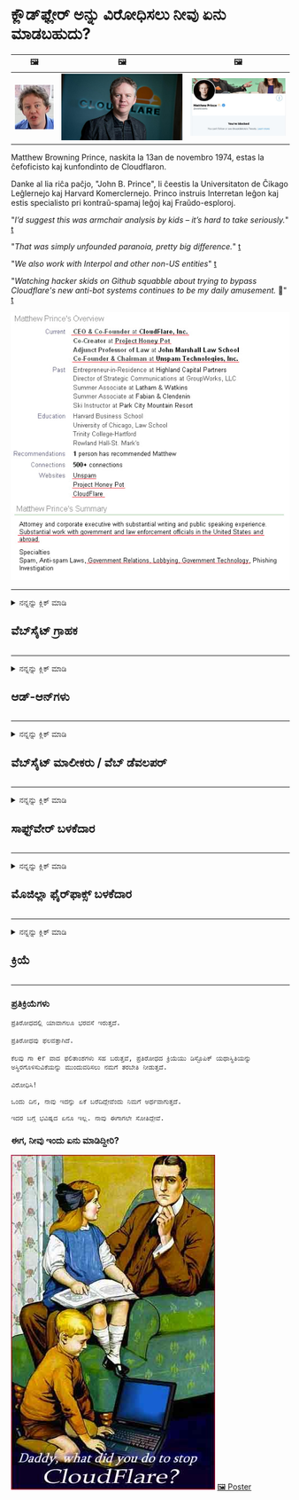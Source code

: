# ಕ್ಲೌಡ್‌ಫ್ಲೇರ್ ಅನ್ನು ವಿರೋಧಿಸಲು ನೀವು ಏನು ಮಾಡಬಹುದು?

| 🖼 | 🖼 | 🖼 |
| --- | --- | --- |
| ![](../image/matthew_prince_teen.jpg) | ![](../image/matthew_prince.jpg) | ![](../image/blockedbymatthewprince.jpg) |


Matthew Browning Prince, naskita la 13an de novembro 1974, estas la ĉefoficisto kaj kunfondinto de Cloudflaron.

Danke al lia riĉa paĉjo, "John B. Prince", li ĉeestis la Universitaton de Ĉikago Leĝlernejo kaj Harvard Komerclernejo.
Princo instruis Interretan leĝon kaj estis specialisto pri kontraŭ-spamaj leĝoj kaj Fraŭdo-esploroj.


"*I’d suggest this was armchair analysis by kids – it’s hard to take seriously.*" [t](https://www.theguardian.com/technology/2015/nov/19/cloudflare-accused-by-anonymous-helping-isis)

"*That was simply unfounded paranoia, pretty big difference.*"  [t](https://twitter.com/xxdesmus/status/992757936123359233)

"*We also work with Interpol and other non-US entities*" [t](https://twitter.com/eastdakota/status/1203028504184360960)

"*Watching hacker skids on Github squabble about trying to bypass Cloudflare's new anti-bot systems continues to be my daily amusement.* 🍿" [t](https://twitter.com/eastdakota/status/1273277839102656515)


![](../image/whoismp.jpg)

---


<details>
<summary>ನನ್ನನ್ನು ಕ್ಲಿಕ್ ಮಾಡಿ

## ವೆಬ್‌ಸೈಟ್ ಗ್ರಾಹಕ
</summary>


- ನೀವು ಇಷ್ಟಪಡುವ ವೆಬ್‌ಸೈಟ್ ಕ್ಲೌಡ್‌ಫ್ಲೇರ್ ಬಳಸುತ್ತಿದ್ದರೆ, ಕ್ಲೌಡ್‌ಫ್ಲೇರ್ ಬಳಸದಂತೆ ಅವರಿಗೆ ತಿಳಿಸಿ.
  - ಸಾಮಾಜಿಕ ಮಾಧ್ಯಮಗಳಾದ ಫೇಸ್‌ಬುಕ್, ರೆಡ್ಡಿಟ್, ಟ್ವಿಟರ್ ಅಥವಾ ಮಾಸ್ಟೋಡಾನ್‌ನಲ್ಲಿ ಗಲಾಟೆ ಮಾಡುವುದರಿಂದ ಯಾವುದೇ ವ್ಯತ್ಯಾಸವಿಲ್ಲ. [ಹ್ಯಾಶ್‌ಟ್ಯಾಗ್‌ಗಳಿಗಿಂತ ಕ್ರಿಯೆಗಳು ಜೋರಾಗಿರುತ್ತವೆ.](https://twitter.com/phyzonloop/status/1274132092490862594)
  - ನೀವೇ ಉಪಯುಕ್ತವಾಗಲು ಬಯಸಿದರೆ ವೆಬ್‌ಸೈಟ್ ಮಾಲೀಕರನ್ನು ಸಂಪರ್ಕಿಸಲು ಪ್ರಯತ್ನಿಸಿ.

[ಕ್ಲೌಡ್‌ಫ್ಲೇರ್ ಹೇಳಿದರು](https://github.com/Eloston/ungoogled-chromium/issues/783):
```
ನೀವು ಸಮಸ್ಯೆಯನ್ನು ಎದುರಿಸುತ್ತಿರುವ ನಿರ್ದಿಷ್ಟ ಸೇವೆಗಳು ಅಥವಾ ಸೈಟ್‌ಗಳಿಗಾಗಿ ನಿರ್ವಾಹಕರನ್ನು ಸಂಪರ್ಕಿಸಲು ಮತ್ತು ನಿಮ್ಮ ಅನುಭವವನ್ನು ಹಂಚಿಕೊಳ್ಳಲು ನಾವು ಶಿಫಾರಸು ಮಾಡುತ್ತೇವೆ.
```

[ನೀವು ಅದನ್ನು ಕೇಳದಿದ್ದರೆ, ವೆಬ್‌ಸೈಟ್ ಮಾಲೀಕರು ಈ ಸಮಸ್ಯೆಯನ್ನು ಎಂದಿಗೂ ತಿಳಿದಿರುವುದಿಲ್ಲ.](../PEOPLE.md)

![](../image/liberapay.jpg)

[ಯಶಸ್ವಿ ಉದಾಹರಣೆ](https://counterpartytalk.org/t/turn-off-cloudflare-on-counterparty-co-plz/164/5).<br>
ನಿನಗೆ ಸಮಸ್ಯೆಯಿದೆ? [ಈಗ ನಿಮ್ಮ ಧ್ವನಿಯನ್ನು ಹೆಚ್ಚಿಸಿ.](https://github.com/maraoz/maraoz.github.io/issues/1) ಕೆಳಗಿನ ಉದಾಹರಣೆ.

```
ನೀವು ಕೇವಲ ಕಾರ್ಪೊರೇಟ್ ಸೆನ್ಸಾರ್ಶಿಪ್ ಮತ್ತು ಸಾಮೂಹಿಕ ಕಣ್ಗಾವಲುಗೆ ಸಹಾಯ ಮಾಡುತ್ತಿದ್ದೀರಿ.
http://crimeflare.eu.org
```

```
ನಿಮ್ಮ ವೆಬ್ ಪುಟವು ಕ್ಲೌಡ್‌ಫ್ಲೇರ್‌ನ ಗೌಪ್ಯತೆ-ನಿಂದನೆ ಖಾಸಗಿ ಗೋಡೆಯ ಉದ್ಯಾನದಲ್ಲಿದೆ.
http://crimeflare.eu.org
```

- ವೆಬ್‌ಸೈಟ್‌ನ ಗೌಪ್ಯತೆ ನೀತಿಯನ್ನು ಓದಲು ಸ್ವಲ್ಪ ಸಮಯ ತೆಗೆದುಕೊಳ್ಳಿ.
  - ವೆಬ್‌ಸೈಟ್ ಕ್ಲೌಡ್‌ಫ್ಲೇರ್‌ನ ಹಿಂದೆ ಇದ್ದರೆ ಅಥವಾ ವೆಬ್‌ಸೈಟ್ ಕ್ಲೌಡ್‌ಫ್ಲೇರ್‌ಗೆ ಸಂಪರ್ಕಗೊಂಡಿರುವ ಸೇವೆಗಳನ್ನು ಬಳಸುತ್ತಿದ್ದರೆ.

ಇದು "ಕ್ಲೌಡ್‌ಫ್ಲೇರ್" ಎಂದರೇನು ಎಂಬುದನ್ನು ವಿವರಿಸಬೇಕು ಮತ್ತು ನಿಮ್ಮ ಡೇಟಾವನ್ನು ಕ್ಲೌಡ್‌ಫ್ಲೇರ್‌ನೊಂದಿಗೆ ಹಂಚಿಕೊಳ್ಳಲು ಅನುಮತಿ ಕೇಳಬೇಕು. ಹಾಗೆ ಮಾಡಲು ವಿಫಲವಾದರೆ ವಿಶ್ವಾಸದ ಉಲ್ಲಂಘನೆಗೆ ಕಾರಣವಾಗುತ್ತದೆ ಮತ್ತು ಪ್ರಶ್ನಾರ್ಹ ವೆಬ್‌ಸೈಟ್ ಅನ್ನು ತಪ್ಪಿಸಬೇಕು.

[ಸ್ವೀಕಾರಾರ್ಹ ಗೌಪ್ಯತೆ ನೀತಿ ಉದಾಹರಣೆ ಇಲ್ಲಿದೆ](https://archive.is/bDlTz) ("Subprocessors" > "Entity Name")

```
ನಾನು ನಿಮ್ಮ ಗೌಪ್ಯತೆ ನೀತಿಯನ್ನು ಓದಿದ್ದೇನೆ ಮತ್ತು ಕ್ಲೌಡ್‌ಫ್ಲೇರ್ ಪದವನ್ನು ನಾನು ಕಂಡುಹಿಡಿಯಲು ಸಾಧ್ಯವಿಲ್ಲ.
ನೀವು ನನ್ನ ಡೇಟಾವನ್ನು ಕ್ಲೌಡ್‌ಫ್ಲೇರ್‌ಗೆ ನೀಡುವುದನ್ನು ಮುಂದುವರಿಸಿದರೆ ನಿಮ್ಮೊಂದಿಗೆ ಡೇಟಾವನ್ನು ಹಂಚಿಕೊಳ್ಳಲು ನಾನು ನಿರಾಕರಿಸುತ್ತೇನೆ.
http://crimeflare.eu.org
```

ಇದು ಕ್ಲೌಡ್‌ಫ್ಲೇರ್ ಪದವನ್ನು ಹೊಂದಿರದ ಗೌಪ್ಯತೆ ನೀತಿಯ ಉದಾಹರಣೆಯಾಗಿದೆ.
[Liberland Jobs](https://archive.is/daKIr) [privacy policy](https://docsend.com/view/feiwyte):

![](../image/cfwontobey.jpg)

ಕ್ಲೌಡ್‌ಫ್ಲೇರ್ ತಮ್ಮದೇ ಆದ ಗೌಪ್ಯತೆ ನೀತಿಯನ್ನು ಹೊಂದಿದೆ.
[ಕ್ಲೌಡ್‌ಫ್ಲೇರ್ ಜನರನ್ನು ಡಾಕ್ಸಿಂಗ್ ಇಷ್ಟಪಡುತ್ತದೆ.](https://www.reddit.com/r/GamerGhazi/comments/2s64fe/be_wary_reporting_to_cloudflare/)

ವೆಬ್‌ಸೈಟ್‌ನ ಸೈನ್ ಅಪ್ ಫಾರ್ಮ್‌ಗೆ ಉತ್ತಮ ಉದಾಹರಣೆ ಇಲ್ಲಿದೆ.
AFAIK, ಶೂನ್ಯ ವೆಬ್‌ಸೈಟ್ ಇದನ್ನು ಮಾಡಿ. ನೀವು ಅವರನ್ನು ನಂಬುತ್ತೀರಾ?

```
“XYZ ಗಾಗಿ ಸೈನ್ ಅಪ್ ಮಾಡಿ” ಕ್ಲಿಕ್ ಮಾಡುವ ಮೂಲಕ, ನಮ್ಮ ಸೇವಾ ನಿಯಮಗಳು ಮತ್ತು ಗೌಪ್ಯತೆ ಹೇಳಿಕೆಯನ್ನು ನೀವು ಒಪ್ಪುತ್ತೀರಿ.
ನಿಮ್ಮ ಡೇಟಾವನ್ನು ಕ್ಲೌಡ್‌ಫ್ಲೇರ್‌ನೊಂದಿಗೆ ಹಂಚಿಕೊಳ್ಳಲು ಸಹ ನೀವು ಒಪ್ಪುತ್ತೀರಿ ಮತ್ತು ಕ್ಲೌಡ್‌ಫ್ಲೇರ್‌ನ ಗೌಪ್ಯತೆ ಹೇಳಿಕೆಯನ್ನು ಸಹ ಒಪ್ಪುತ್ತೀರಿ.
ಕ್ಲೌಡ್‌ಫ್ಲೇರ್ ನಿಮ್ಮ ಮಾಹಿತಿಯನ್ನು ಸೋರಿಕೆ ಮಾಡಿದರೆ ಅಥವಾ ನಮ್ಮ ಸರ್ವರ್‌ಗಳಿಗೆ ಸಂಪರ್ಕ ಸಾಧಿಸಲು ನಿಮಗೆ ಅವಕಾಶ ನೀಡದಿದ್ದರೆ, ಅದು ನಮ್ಮ ತಪ್ಪು ಅಲ್ಲ. [*]

[ ಸೈನ್ ಅಪ್ ಮಾಡಿ ] [ ನಾನು ಒಪ್ಪುವುದಿಲ್ಲ ]
```
[*] [PEOPLE.md](../PEOPLE.md)


- ಅವರ ಸೇವೆಯನ್ನು ಬಳಸದಿರಲು ಪ್ರಯತ್ನಿಸಿ. ನಿಮ್ಮನ್ನು ಕ್ಲೌಡ್‌ಫ್ಲೇರ್ ವೀಕ್ಷಿಸುತ್ತಿರುವುದನ್ನು ನೆನಪಿಡಿ.
  - ["I'm in your TLS, sniffin' your passworz"](../image/iminurtls.jpg)

- ಇತರ ವೆಬ್‌ಸೈಟ್‌ಗಾಗಿ ಹುಡುಕಿ. ಅಂತರ್ಜಾಲದಲ್ಲಿ ಪರ್ಯಾಯಗಳು ಮತ್ತು ಅವಕಾಶಗಳಿವೆ!

- ಪ್ರತಿದಿನ ಟಾರ್ ಅನ್ನು ಬಳಸಲು ನಿಮ್ಮ ಸ್ನೇಹಿತರಿಗೆ ಮನವರಿಕೆ ಮಾಡಿ.
  - ಅನಾಮಧೇಯತೆಯು ಮುಕ್ತ ಅಂತರ್ಜಾಲದ ಮಾನದಂಡವಾಗಿರಬೇಕು!
  - [ಟಾರ್ ಯೋಜನೆಯು ಈ ಯೋಜನೆಯನ್ನು ಇಷ್ಟಪಡುವುದಿಲ್ಲ ಎಂಬುದನ್ನು ಗಮನಿಸಿ.](../HISTORY.md)

</details>

------

<details>
<summary>ನನ್ನನ್ನು ಕ್ಲಿಕ್ ಮಾಡಿ

## ಆಡ್-ಆನ್‌ಗಳು
</summary>

- ನಿಮ್ಮ ಬ್ರೌಸರ್ ಫೈರ್‌ಫಾಕ್ಸ್, ಟಾರ್ ಬ್ರೌಸರ್ ಅಥವಾ ಅನ್‌ಗೋಗಲ್ಡ್ ಕ್ರೋಮಿಯಂ ಆಗಿದ್ದರೆ ಈ ಆಡ್-ಆನ್‌ಗಳಲ್ಲಿ ಒಂದನ್ನು ಕೆಳಗೆ ಬಳಸಿ.
  - ನೀವು ಇತರ ಹೊಸ ಆಡ್-ಆನ್ ಅನ್ನು ಸೇರಿಸಲು ಬಯಸಿದರೆ ಅದರ ಬಗ್ಗೆ ಮೊದಲು ಕೇಳಿ.


| ಹೆಸರು | ಡೆವಲಪರ್ | ಬೆಂಬಲ | ನಿರ್ಬಂಧಿಸಬಹುದು | ಸೂಚಿಸಬಹುದು | Chrome |
| -------- | -------- | -------- | -------- | -------- | -------- |
| [Bloku Cloudflaron MITM-Atakon](../subfiles/addon/bcma.md) | #Addon | [ ? ](http://crimeflare.eu.org/) | **ಹೌದು**     | **ಹೌದು**     |  **ಹೌದು** |
| [Ĉu ligoj estas vundeblaj al MITM-atako?](../subfiles/addon/ismm.md) | #Addon | [ ? ](http://crimeflare.eu.org/) | ಇಲ್ಲ     | **ಹೌದು**     |  **ಹೌದು** |
| [Ĉu ĉi tiuj ligoj blokos Tor-uzanton?](../subfiles/addon/isat.md) | #Addon | [ ? ](http://crimeflare.eu.org/) | ಇಲ್ಲ     | **ಹೌದು**     |  **ಹೌದು** |
| [Block Cloudflare MITM Attack](https://trac.torproject.org/projects/tor/attachment/ticket/24351/block_cloudflare_mitm_attack-1.0.14.1-an%2Bfx.xpi)<br>[**DELETED BY TOR PROJECT**](../HISTORY.md) | nullius | [ ? ](../tool/block_cloudflare_mitm_fx), [Link](http://crimeflare.eu.org/) | **ಹೌದು**     | **ಹೌದು**     |  ಇಲ್ಲ |
| [TPRB](http://sw.nnpaefp7pkadbxxkhz2agtbv2a4g5sgo2fbmv3i7czaua354334uqqad.onion/) | Sw | [ ? ](http://sw.nnpaefp7pkadbxxkhz2agtbv2a4g5sgo2fbmv3i7czaua354334uqqad.onion/) | **ಹೌದು**     | **ಹೌದು**     |  ಇಲ್ಲ |
| [Detect Cloudflare](https://addons.mozilla.org/en-US/firefox/addon/detect-cloudflare/) | Frank Otto | [ ? ](https://github.com/traktofon/cf-detect) | ಇಲ್ಲ     | **ಹೌದು**     |  ಇಲ್ಲ |
| [True Sight](https://addons.mozilla.org/en-US/firefox/addon/detect-cloudflare-plus/) | claustromaniac | [ ? ](https://github.com/claustromaniac/detect-cloudflare-plus) | ಇಲ್ಲ     | **ಹೌದು**     |  ಇಲ್ಲ |
| [Which Cloudflare datacenter am I visiting?](https://addons.mozilla.org/en-US/firefox/addon/cf-pop/) | 依云 | [ ? ](https://github.com/lilydjwg/cf-pop) | ಇಲ್ಲ     | **ಹೌದು**     |  ಇಲ್ಲ |


- "ಡಿಸೆಂಟ್ರಾಲೀಸ್" "ಸಿಡಿಎನ್ಜೆಎಸ್ (ಕ್ಲೌಡ್‌ಫ್ಲೇರ್)" ಗೆ ಸಂಪರ್ಕವನ್ನು ನಿಲ್ಲಿಸಬಹುದು.
  - ಇದು ನೆಟ್‌ವರ್ಕ್‌ಗಳನ್ನು ತಲುಪದಂತೆ ಬಹಳಷ್ಟು ವಿನಂತಿಗಳನ್ನು ತಡೆಯುತ್ತದೆ ಮತ್ತು ಸೈಟ್‌ಗಳನ್ನು ಮುರಿಯದಂತೆ ಸ್ಥಳೀಯ ಫೈಲ್‌ಗಳನ್ನು ಒದಗಿಸುತ್ತದೆ.
  - ಡೆವಲಪರ್ ಉತ್ತರಿಸಿದ್ದಾರೆ: "[very concerning indeed](https://github.com/Synzvato/decentraleyes/issues/236#issuecomment-352049501)", "[widespread usage severely centralizes the web](https://github.com/Synzvato/decentraleyes/issues/251#issuecomment-366752049)"

- [ನಿಮ್ಮ ಪ್ರಮಾಣಪತ್ರ ಪ್ರಾಧಿಕಾರದಿಂದ (ಸಿಎ) ನೀವು ಕ್ಲೌಡ್‌ಫ್ಲೇರ್ ಪ್ರಮಾಣಪತ್ರವನ್ನು ತೆಗೆದುಹಾಕಬಹುದು ಅಥವಾ ಅಪನಂಬಿಕೆ ಮಾಡಬಹುದು.](https://www.ssl.com/how-to/remove-root-certificate-firefox/)

</details>

------

<details>
<summary>ನನ್ನನ್ನು ಕ್ಲಿಕ್ ಮಾಡಿ

## ವೆಬ್‌ಸೈಟ್ ಮಾಲೀಕರು / ವೆಬ್ ಡೆವಲಪರ್
</summary>


![](../image/word_cloudflarefree.jpg)

- ಅವಧಿ, ಕ್ಲೌಡ್‌ಫ್ಲೇರ್ ದ್ರಾವಣವನ್ನು ಬಳಸಬೇಡಿ.
  - ಅದಕ್ಕಿಂತ ಉತ್ತಮವಾಗಿ ನೀವು ಮಾಡಬಹುದು, ಸರಿ? [ಕ್ಲೌಡ್‌ಫ್ಲೇರ್ ಚಂದಾದಾರಿಕೆಗಳು, ಯೋಜನೆಗಳು, ಡೊಮೇನ್‌ಗಳು ಅಥವಾ ಖಾತೆಗಳನ್ನು ಹೇಗೆ ತೆಗೆದುಹಾಕುವುದು ಎಂಬುದು ಇಲ್ಲಿದೆ.](https://support.cloudflare.com/hc/en-us/articles/200167776-Removing-subscriptions-plans-domains-or-accounts)

| 🖼 | 🖼 |
| --- | --- |
| ![](../image/htmlalertcloudflare.jpg) | ![](../image/htmlalertcloudflare2.jpg) |

- ಹೆಚ್ಚಿನ ಗ್ರಾಹಕರನ್ನು ಬಯಸುವಿರಾ? ಏನು ಮಾಡಬೇಕೆಂದು ನಿನಗೆ ಗೊತ್ತು. ಸುಳಿವು "ಸಾಲಿನ ಮೇಲೆ" ಆಗಿದೆ.
  - [ಹಲೋ, ನೀವು "ನಿಮ್ಮ ಗೌಪ್ಯತೆಯನ್ನು ನಾವು ಗಂಭೀರವಾಗಿ ಪರಿಗಣಿಸುತ್ತೇವೆ" ಎಂದು ಬರೆದಿದ್ದೀರಿ ಆದರೆ ನನಗೆ "ದೋಷ 403 ನಿಷೇಧಿತ ಅನಾಮಧೇಯ ಪ್ರಾಕ್ಸಿ ಅನುಮತಿಸಲಾಗಿಲ್ಲ".](https://it.slashdot.org/story/19/02/19/0033255/stop-saying-we-take-your-privacy-and-security-seriously) ನೀವು ಟಾರ್ ಅಥವಾ ವಿಪಿಎನ್ ಅನ್ನು ಏಕೆ ನಿರ್ಬಂಧಿಸುತ್ತಿದ್ದೀರಿ? ಮತ್ತು ನೀವು ತಾತ್ಕಾಲಿಕ ಇಮೇಲ್‌ಗಳನ್ನು ಏಕೆ ನಿರ್ಬಂಧಿಸುತ್ತಿದ್ದೀರಿ?

![](../image/anonexist.jpg)

- ಕ್ಲೌಡ್‌ಫ್ಲೇರ್ ಬಳಸುವುದರಿಂದ ನಿಲುಗಡೆಯಾಗುವ ಸಾಧ್ಯತೆಗಳು ಹೆಚ್ಚಾಗುತ್ತವೆ. ನಿಮ್ಮ ಸರ್ವರ್ ಡೌನ್ ಆಗಿದ್ದರೆ ಅಥವಾ ಕ್ಲೌಡ್‌ಫ್ಲೇರ್ ಡೌನ್ ಆಗಿದ್ದರೆ ಸಂದರ್ಶಕರು ನಿಮ್ಮ ವೆಬ್‌ಸೈಟ್‌ಗೆ ಪ್ರವೇಶಿಸಲು ಸಾಧ್ಯವಿಲ್ಲ.
  - [ಕ್ಲೌಡ್‌ಫ್ಲೇರ್ ಎಂದಿಗೂ ಇಳಿಯುವುದಿಲ್ಲ ಎಂದು ನೀವು ನಿಜವಾಗಿಯೂ ಭಾವಿಸಿದ್ದೀರಾ?](https://www.ibtimes.com/cloudflare-down-not-working-sites-producing-504-gateway-timeout-errors-2618008) [Another](https://twitter.com/Jedduff/status/1097875615997399040) [sample](https://twitter.com/search?f=tweets&vertical=default&q=Cloudflare%20is%20having%20problems). [Need more](../PEOPLE.md)?

![](../image/cloudflareinternalerror.jpg)

- ನಿಮ್ಮ "API ಸೇವೆ", "ಸಾಫ್ಟ್‌ವೇರ್ ನವೀಕರಣ ಸರ್ವರ್" ಅಥವಾ "RSS ಫೀಡ್" ಅನ್ನು ಪ್ರಾಕ್ಸಿ ಮಾಡಲು ಕ್ಲೌಡ್‌ಫ್ಲೇರ್ ಬಳಸುವುದು ನಿಮ್ಮ ಗ್ರಾಹಕರಿಗೆ ಹಾನಿ ಮಾಡುತ್ತದೆ. ಗ್ರಾಹಕರೊಬ್ಬರು ನಿಮ್ಮನ್ನು ಕರೆದು "ನಾನು ನಿಮ್ಮ API ಅನ್ನು ಇನ್ನು ಮುಂದೆ ಬಳಸಲಾಗುವುದಿಲ್ಲ" ಎಂದು ಹೇಳಿದರು, ಮತ್ತು ಏನು ನಡೆಯುತ್ತಿದೆ ಎಂದು ನಿಮಗೆ ತಿಳಿದಿಲ್ಲ. ಕ್ಲೌಡ್‌ಫ್ಲೇರ್ ನಿಮ್ಮ ಗ್ರಾಹಕರನ್ನು ಮೌನವಾಗಿ ನಿರ್ಬಂಧಿಸಬಹುದು. ಇದು ಸರಿ ಎಂದು ನೀವು ಭಾವಿಸುತ್ತೀರಾ?
  - ಅನೇಕ ಆರ್ಎಸ್ಎಸ್ ರೀಡರ್ ಕ್ಲೈಂಟ್ ಮತ್ತು ಆರ್ಎಸ್ಎಸ್ ರೀಡರ್ ಆನ್‌ಲೈನ್ ಸೇವೆಗಳಿವೆ. ನೀವು ಜನರನ್ನು ಚಂದಾದಾರರಾಗಲು ಅನುಮತಿಸದಿದ್ದರೆ ನೀವು RSS ಫೀಡ್ ಅನ್ನು ಏಕೆ ಪ್ರಕಟಿಸುತ್ತಿದ್ದೀರಿ?

![](../image/rssfeedovercf.jpg)

- ನಿಮಗೆ ಎಚ್‌ಟಿಟಿಪಿಎಸ್ ಪ್ರಮಾಣಪತ್ರ ಬೇಕೇ? "ಲೆಟ್ಸ್ ಎನ್‌ಕ್ರಿಪ್ಟ್" ಬಳಸಿ ಅಥವಾ ಸಿಎ ಕಂಪನಿಯಿಂದ ಖರೀದಿಸಿ.

- ನಿಮಗೆ ಡಿಎನ್ಎಸ್ ಸರ್ವರ್ ಅಗತ್ಯವಿದೆಯೇ? ನಿಮ್ಮ ಸ್ವಂತ ಸರ್ವರ್ ಅನ್ನು ಹೊಂದಿಸಲು ಸಾಧ್ಯವಿಲ್ಲವೇ? ಅವರ ಬಗ್ಗೆ ಹೇಗೆ: [Hurricane Electric Free DNS](https://dns.he.net/), [Dyn.com](https://dyn.com/dns/), [1984 Hosting](https://www.1984hosting.com/), [Afraid.Org (ನೀವು TOR ಬಳಸಿದರೆ ನಿರ್ವಹಣೆ ನಿಮ್ಮ ಖಾತೆಯನ್ನು ಅಳಿಸಿ)](https://freedns.afraid.org/)
  - [Alternativoj al DNS](../subfiles/alternative/domaindns.md)

- ಹೋಸ್ಟಿಂಗ್ ಸೇವೆಗಾಗಿ ಹುಡುಕುತ್ತಿರುವಿರಾ? ಉಚಿತ ಮಾತ್ರ? ಅವರ ಬಗ್ಗೆ ಹೇಗೆ: [Onion Service](http://vww6ybal4bd7szmgncyruucpgfkqahzddi37ktceo3ah7ngmcopnpyyd.onion/en/security/network-security/tor/onionservices-best-practices), [Free Web Hosting Area](https://freewha.com/), [Autistici/Inventati Web Site Hosting](https://www.autinv5q6en4gpf4.onion/services/website), [Github Pages](https://pages.github.com/), [Surge](https://surge.sh/)
  - [ಕ್ಲೌಡ್‌ಫ್ಲೇರ್‌ಗೆ ಪರ್ಯಾಯಗಳು](../subfiles/alternative/cloudflare.md)

- ನೀವು "cloudflare-ipfs.com" ಅನ್ನು ಬಳಸುತ್ತಿರುವಿರಾ? [ಕ್ಲೌಡ್‌ಫ್ಲೇರ್ ಐಪಿಎಫ್‌ಎಸ್ ಕೆಟ್ಟದು ಎಂದು ನಿಮಗೆ ತಿಳಿದಿದೆಯೇ?](../PEOPLE.md)

- ನಿಮ್ಮ ಸರ್ವರ್‌ನಲ್ಲಿ OWASP ಮತ್ತು Fail2Ban ನಂತಹ ವೆಬ್ ಅಪ್ಲಿಕೇಶನ್ ಫೈರ್‌ವಾಲ್ ಅನ್ನು ಸ್ಥಾಪಿಸಿ ಮತ್ತು ಅದನ್ನು ಸರಿಯಾಗಿ ಕಾನ್ಫಿಗರ್ ಮಾಡಿ.
  - ಟಾರ್ ಅನ್ನು ನಿರ್ಬಂಧಿಸುವುದು ಪರಿಹಾರವಲ್ಲ. ಸಣ್ಣ ಕೆಟ್ಟ ಬಳಕೆದಾರರಿಗಾಗಿ ಎಲ್ಲರಿಗೂ ಶಿಕ್ಷೆ ನೀಡಬೇಡಿ.

- ನಿಮ್ಮ ವೆಬ್‌ಸೈಟ್‌ಗೆ ಪ್ರವೇಶಿಸದಂತೆ "ಕ್ಲೌಡ್‌ಫ್ಲೇರ್ ವಾರ್ಪ್" ಬಳಕೆದಾರರನ್ನು ಮರುನಿರ್ದೇಶಿಸಿ ಅಥವಾ ನಿರ್ಬಂಧಿಸಿ. ಮತ್ತು ನಿಮಗೆ ಸಾಧ್ಯವಾದರೆ ಒಂದು ಕಾರಣವನ್ನು ಒದಗಿಸಿ.

> ಐಪಿ ಪಟ್ಟಿ: "[ಕ್ಲೌಡ್‌ಫ್ಲೇರ್‌ನ ಪ್ರಸ್ತುತ ಐಪಿ ಶ್ರೇಣಿಗಳು](cloudflare_inc/)"

> A: ಅವುಗಳನ್ನು ನಿರ್ಬಂಧಿಸಿ

```
server {
...
deny 173.245.48.0/20;
deny 103.21.244.0/22;
deny 103.22.200.0/22;
deny 103.31.4.0/22;
deny 141.101.64.0/18;
deny 108.162.192.0/18;
deny 190.93.240.0/20;
deny 188.114.96.0/20;
deny 197.234.240.0/22;
deny 198.41.128.0/17;
deny 162.158.0.0/15;
deny 104.16.0.0/12;
deny 172.64.0.0/13;
deny 131.0.72.0/22;
deny 2400:cb00::/32;
deny 2606:4700::/32;
deny 2803:f800::/32;
deny 2405:b500::/32;
deny 2405:8100::/32;
deny 2a06:98c0::/29;
deny 2c0f:f248::/32;
...
}
```

> B: ಎಚ್ಚರಿಕೆ ಪುಟಕ್ಕೆ ಮರುನಿರ್ದೇಶಿಸಿ

```
http {
...
geo $iscf {
default 0;
173.245.48.0/20 1;
103.21.244.0/22 1;
103.22.200.0/22 1;
103.31.4.0/22 1;
141.101.64.0/18 1;
108.162.192.0/18 1;
190.93.240.0/20 1;
188.114.96.0/20 1;
197.234.240.0/22 1;
198.41.128.0/17 1;
162.158.0.0/15 1;
104.16.0.0/12 1;
172.64.0.0/13 1;
131.0.72.0/22 1;
2400:cb00::/32 1;
2606:4700::/32 1;
2803:f800::/32 1;
2405:b500::/32 1;
2405:8100::/32 1;
2a06:98c0::/29 1;
2c0f:f248::/32 1;
}
...
}

server {
...
if ($iscf) {rewrite ^ https://example.com/cfwsorry.php;}
...
}

<?php
header('HTTP/1.1 406 Not Acceptable');
echo <<<CLOUDFLARED
Thank you for visiting ourwebsite.com!<br />
We are sorry, but we can't serve you because your connection is being intercepted by Cloudflare.<br />
Please read http://crimeflare.eu.org for more information.<br />
CLOUDFLARED;
die();
```

- ನೀವು ಸ್ವಾತಂತ್ರ್ಯವನ್ನು ನಂಬಿದರೆ ಮತ್ತು ಅನಾಮಧೇಯ ಬಳಕೆದಾರರನ್ನು ಸ್ವಾಗತಿಸಿದರೆ ಟಾರ್ ಈರುಳ್ಳಿ ಸೇವೆ ಅಥವಾ ಐ 2 ಪಿ ಇನ್ಸೈಟ್ ಅನ್ನು ಹೊಂದಿಸಿ.

- ಇತರ ಕ್ಲಿಯರ್‌ನೆಟ್ / ಟಾರ್ ಡ್ಯುಯಲ್ ವೆಬ್‌ಸೈಟ್ ಆಪರೇಟರ್‌ಗಳಿಂದ ಸಲಹೆ ಕೇಳಿ ಮತ್ತು ಅನಾಮಧೇಯ ಸ್ನೇಹಿತರನ್ನು ಮಾಡಿ!

</details>

------

<details>
<summary>ನನ್ನನ್ನು ಕ್ಲಿಕ್ ಮಾಡಿ

## ಸಾಫ್ಟ್‌ವೇರ್ ಬಳಕೆದಾರ
</summary>


- ಅಪಶ್ರುತಿಯು ಕ್ಲೌಡ್‌ಫ್ಲೇರ್ ಅನ್ನು ಬಳಸುತ್ತಿದೆ. ಪರ್ಯಾಯಗಳು? ನಾವು ಶಿಫಾರಸು ಮಾಡುತ್ತೇವೆ [**Briar** (Android)](https://f-droid.org/en/packages/org.briarproject.briar.android/), [Ricochet (PC)](https://ricochet.im/), [Tox + Tor (Android/PC)](https://tox.chat/download.html)
  - ಬ್ರಿಯಾರ್ ಟಾರ್ ಡೀಮನ್ ಅನ್ನು ಒಳಗೊಂಡಿದೆ ಆದ್ದರಿಂದ ನೀವು ಆರ್ಬೊಟ್ ಅನ್ನು ಸ್ಥಾಪಿಸಬೇಕಾಗಿಲ್ಲ.
  - Qwtch ಡೆವಲಪರ್‌ಗಳು, ಓಪನ್ ಗೌಪ್ಯತೆ, ತಮ್ಮ ಜಿಟ್ ಸೇವೆಯಿಂದ ಯಾವುದೇ ಸೂಚನೆ ಇಲ್ಲದೆ ಸ್ಟಾಪ್_ಕ್ಲೌಡ್‌ಫ್ಲೇರ್ ಯೋಜನೆಯನ್ನು ಅಳಿಸಿದ್ದಾರೆ.

- ನೀವು ಡೆಬಿಯನ್ ಗ್ನೂ / ಲಿನಕ್ಸ್ ಅಥವಾ ಯಾವುದೇ ಉತ್ಪನ್ನವನ್ನು ಬಳಸಿದರೆ, ಚಂದಾದಾರರಾಗಿ: [bug #831835](https://bugs.debian.org/cgi-bin/bugreport.cgi?bug=831835). ಮತ್ತು ನಿಮಗೆ ಸಾಧ್ಯವಾದರೆ, ಪ್ಯಾಚ್ ಅನ್ನು ಪರಿಶೀಲಿಸಲು ಸಹಾಯ ಮಾಡಿ ಮತ್ತು ಅದನ್ನು ಸ್ವೀಕರಿಸಬೇಕೆ ಎಂಬ ಬಗ್ಗೆ ಸರಿಯಾದ ತೀರ್ಮಾನಕ್ಕೆ ಬರಲು ಸಹಾಯಕರಿಗೆ ಸಹಾಯ ಮಾಡಿ.

- ಈ ಬ್ರೌಸರ್‌ಗಳನ್ನು ಯಾವಾಗಲೂ ಶಿಫಾರಸು ಮಾಡಿ.

| ಹೆಸರು | ಡೆವಲಪರ್ | ಬೆಂಬಲ | ಕಾಮೆಂಟ್ ಮಾಡಿ |
| -------- | -------- | -------- | -------- |
| [Ungoogled-Chromium](https://ungoogled-software.github.io/ungoogled-chromium-binaries/) | Eloston | [ ? ](https://github.com/Eloston/ungoogled-chromium) | PC (Win, Mac, Linux)  _!Tor_ |
| [Bromite](https://www.bromite.org/fdroid) | Bromite | [ ? ](https://github.com/bromite/bromite/issues) | Android  _!Tor_ |
| [Tor Browser](https://www.torproject.org/download/) | Tor Project | [ ? ](https://support.torproject.org/) | PC (Win, Mac, Linux)  _Tor_|
| [Tor Browser Android](https://www.torproject.org/download/) | Tor Project | [ ? ](https://support.torproject.org/) | Android  _Tor_|
| [Onion Browser](https://itunes.apple.com/us/app/onion-browser/id519296448?mt=8) | Mike Tigas | [ ? ](https://github.com/OnionBrowser/OnionBrowser/issues) | Apple iOS  _Tor_|
| [GNU/Icecat](https://www.gnu.org/software/gnuzilla/) | GNU | [ ? ](https://www.gnu.org/software/gnuzilla/) | PC (Linux) |
| [IceCatMobile](https://f-droid.org/en/packages/org.gnu.icecat/) | GNU | [ ? ](https://lists.gnu.org/mailman/listinfo/bug-gnuzilla) | Android |
| [Iridium Browser](https://iridiumbrowser.de/about/) | Iridium | [ ? ](https://github.com/iridium-browser/iridium-browser/) | PC (Win, Mac, Linux, OpenBSD) |


ಇತರ ಸಾಫ್ಟ್‌ವೇರ್‌ನ ಗೌಪ್ಯತೆ ಅಪೂರ್ಣವಾಗಿದೆ. ಟಾರ್ ಬ್ರೌಸರ್ "ಪರಿಪೂರ್ಣ" ಎಂದು ಇದರ ಅರ್ಥವಲ್ಲ.
ಇಂಟರ್ನೆಟ್ ಮತ್ತು ತಂತ್ರಜ್ಞಾನದಲ್ಲಿ 100% ಸುರಕ್ಷಿತ ಅಥವಾ 100% ಖಾಸಗಿ ಇಲ್ಲ.

- ಟಾರ್ ಬಳಸಲು ಬಯಸುವುದಿಲ್ಲವೇ? ಟಾರ್ ಡೀಮನ್ ನೊಂದಿಗೆ ನೀವು ಯಾವುದೇ ಬ್ರೌಸರ್ ಅನ್ನು ಬಳಸಬಹುದು.
  - [ಟಾರ್ ಯೋಜನೆಯು ಇದನ್ನು ಇಷ್ಟಪಡುವುದಿಲ್ಲ ಎಂಬುದನ್ನು ಗಮನಿಸಿ.](https://support.torproject.org/tbb/tbb-9/) ನಿಮಗೆ ಹಾಗೆ ಮಾಡಲು ಸಾಧ್ಯವಾದರೆ ಟಾರ್ ಬ್ರೌಸರ್ ಬಳಸಿ.
- [ಟಾರ್ನೊಂದಿಗೆ ಕ್ರೋಮಿಯಂ ಅನ್ನು ಹೇಗೆ ಬಳಸುವುದು](../subfiles/chromium_tor.md)


ಇತರ ಸಾಫ್ಟ್‌ವೇರ್‌ನ ಗೌಪ್ಯತೆಯ ಬಗ್ಗೆ ಮಾತನಾಡೋಣ.

- [ನೀವು ನಿಜವಾಗಿಯೂ ಫೈರ್‌ಫಾಕ್ಸ್ ಬಳಸಬೇಕಾದರೆ, "ಫೈರ್‌ಫಾಕ್ಸ್ ಇಎಸ್ಆರ್" ಅನ್ನು ಆರಿಸಿ.](https://www.mozilla.org/en-US/firefox/organizations/)
  - [ಫೈರ್‌ಫಾಕ್ಸ್ - ಸ್ಪೈವೇರ್ ವಾಚ್‌ಡಾಗ್](https://spyware.neocities.org/articles/firefox.html)
  - [ಫೈರ್‌ಫಾಕ್ಸ್ ವಾಕ್ಚಾತುರ್ಯವನ್ನು ತಿರಸ್ಕರಿಸುತ್ತದೆ, ವಾಕ್ಚಾತುರ್ಯವನ್ನು ನಿಷೇಧಿಸುತ್ತದೆ](https://web.archive.org/web/20200423010026/https://reclaimthenet.org/firefox-rejects-free-speech-bans-free-speech-commenting-plugin-dissenter-from-its-extensions-gallery/)
  - ["100+ ಡೌನ್‌ವೋಟ್‌ಗಳು. ಸಾಫ್ಟ್‌ವೇರ್ ಕಂಪನಿಗೆ ಅಂಟಿಕೊಳ್ಳುವಂತೆ ಕೇಳುತ್ತಿರುವಂತೆ ತೋರುತ್ತಿದೆ ... ಸಾಫ್ಟ್‌ವೇರ್ ಈ ದಿನಗಳಲ್ಲಿ ತುಂಬಾ ಹೆಚ್ಚು."](https://old.reddit.com/r/firefox/comments/gutdiw/weve_got_work_to_do_the_mozilla_blog/fslbbb6/)
  - [ಉಹ್, ನನ್ನ URL ಬಾರ್‌ನಲ್ಲಿ ಫೈರ್‌ಫಾಕ್ಸ್ ಪ್ರಾಯೋಜಿತ ಲಿಂಕ್‌ಗಳನ್ನು ಏಕೆ ತೋರಿಸುತ್ತಿದೆ?](https://www.reddit.com/r/firefox/comments/jybx2w/uh_why_is_firefox_showing_me_sponsored_links_in/)
  - [ಮೊಜಿಲ್ಲಾ - ಡೆವಿಲ್ ಅವತಾರ](https://digdeeper.neocities.org/ghost/mozilla.html)

- [ನೆನಪಿಡಿ, ಮೊಜಿಲ್ಲಾ ಕ್ಲೌಡ್‌ಫ್ಲೇರ್ ಸೇವೆಯನ್ನು ಬಳಸುತ್ತಿದೆ.](https://www.robtex.com/dns-lookup/www.mozilla.org) [ಅವರು ತಮ್ಮ ಉತ್ಪನ್ನದಲ್ಲಿ ಕ್ಲೌಡ್‌ಫ್ಲೇರ್‌ನ ಡಿಎನ್ಎಸ್ ಸೇವೆಯನ್ನು ಸಹ ಬಳಸುತ್ತಿದ್ದಾರೆ.](https://www.theregister.co.uk/2018/03/21/mozilla_testing_dns_encryption/)

- [ಮೊಜಿಲ್ಲಾ ಈ ಟಿಕೆಟ್ ಅನ್ನು ಅಧಿಕೃತವಾಗಿ ತಿರಸ್ಕರಿಸಿದರು.](https://bugzilla.mozilla.org/show_bug.cgi?id=1426618)

- [ಫೈರ್ಫಾಕ್ಸ್ ಫೋಕಸ್ ಒಂದು ತಮಾಷೆ.](https://github.com/mozilla-mobile/focus-android/issues/1743) [ಅವರು ಟೆಲಿಮೆಟ್ರಿಯನ್ನು ಆಫ್ ಮಾಡುವುದಾಗಿ ಭರವಸೆ ನೀಡಿದರು ಆದರೆ ಅವರು ಅದನ್ನು ಬದಲಾಯಿಸಿದರು.](https://github.com/mozilla-mobile/focus-android/issues/4210)

- [ಪೇಲ್‌ಮೂನ್ / ಬೆಸಿಲಿಸ್ಕ್ ಡೆವಲಪರ್ ಕ್ಲೌಡ್‌ಫ್ಲೇರ್ ಅನ್ನು ಪ್ರೀತಿಸುತ್ತಾರೆ.](https://github.com/mozilla-mobile/focus-android/issues/1743#issuecomment-345993097)
  - [ಪೇಲ್ ಮೂನ್‌ನ ಆರ್ಕೈವ್ ಸರ್ವರ್ 18 ತಿಂಗಳವರೆಗೆ ಮಾಲ್‌ವೇರ್ ಅನ್ನು ಹ್ಯಾಕ್ ಮಾಡಿ ಹರಡಿದೆ](https://www.reddit.com/r/privacytoolsIO/comments/cc808y/pale_moons_archive_server_hacked_and_spread/)
  - ಅವರು ಟಾರ್ ಬಳಕೆದಾರರನ್ನು ದ್ವೇಷಿಸುತ್ತಾರೆ - "[ಇದು ಟಾರ್ ಕಡೆಗೆ ಪ್ರತಿಕೂಲವಾಗಿರಲಿ. ಹೆಚ್ಚಿನ ಸೈಟ್‌ಗಳು ಟಾರ್‌ನ ಅತಿ ಹೆಚ್ಚು ದುರುಪಯೋಗದ ಅಂಶವನ್ನು ಪರಿಗಣಿಸಿ ಪ್ರತಿಕೂಲವಾಗಿರಬೇಕು ಎಂದು ನಾನು ಭಾವಿಸುತ್ತೇನೆ.](https://github.com/yacy/yacy_search_server/issues/314#issuecomment-565932097)"

- [ವಾಟರ್‌ಫಾಕ್ಸ್‌ಗೆ ತೀವ್ರವಾದ "ಫೋನ್‌ಗಳ ಮನೆ" ಸಮಸ್ಯೆ ಇದೆ](https://spyware.neocities.org/articles/waterfox.html)

- [ಗೂಗಲ್ ಕ್ರೋಮ್ ಸ್ಪೈವೇರ್ ಆಗಿದೆ.](https://www.gnu.org/proprietary/malware-google.en.html)
  - [Google ನಿಮ್ಮ ಚಟುವಟಿಕೆಯನ್ನು ಪ್ರೊಫೈಲ್ ಮಾಡುತ್ತದೆ.](https://spyware.neocities.org/articles/chrome.html)

- [ಎಸ್‌ಆರ್‌ವೇರ್ ಐರನ್ ಹಲವಾರು ಫೋನ್‌ಗಳನ್ನು ಮನೆ ಸಂಪರ್ಕವನ್ನು ಮಾಡುತ್ತದೆ.](https://spyware.neocities.org/articles/iron.html) ಇದು Google ಡೊಮೇನ್‌ಗಳಿಗೆ ಸಹ ಸಂಪರ್ಕಿಸುತ್ತದೆ.

- [ಬ್ರೇವ್ ಬ್ರೌಸರ್ ಶ್ವೇತಪಟ್ಟಿ ಫೇಸ್ಬುಕ್ / ಟ್ವಿಟರ್ ಟ್ರ್ಯಾಕರ್ಗಳು.](https://www.bleepingcomputer.com/news/security/facebook-twitter-trackers-whitelisted-by-brave-browser/)
  - [ಇಲ್ಲಿ ಹೆಚ್ಚಿನ ಸಮಸ್ಯೆಗಳಿವೆ.](https://spyware.neocities.org/articles/brave.html)
  - [ಬೈನಾನ್ಸ್ ಅಂಗಸಂಸ್ಥೆ ID](https://twitter.com/cryptonator1337/status/1269594587716374528)

- [ಮೈಕ್ರೋಸಾಫ್ಟ್ ಎಡ್ಜ್ ಫೇಸ್‌ಬುಕ್ ಬಳಕೆದಾರರ ಬೆನ್ನಿನ ಹಿಂದೆ ಫ್ಲ್ಯಾಶ್ ಕೋಡ್ ಅನ್ನು ಚಲಾಯಿಸಲು ಅನುಮತಿಸುತ್ತದೆ.](https://www.zdnet.com/article/microsoft-edge-lets-facebook-run-flash-code-behind-users-backs/)

- [ವಿವಾಲ್ಡಿ ನಿಮ್ಮ ಗೌಪ್ಯತೆಯನ್ನು ಗೌರವಿಸುವುದಿಲ್ಲ.](https://spyware.neocities.org/articles/vivaldi.html)

- [ಒಪೇರಾ ಸ್ಪೈವೇರ್ ಮಟ್ಟ: ಅತಿ ಹೆಚ್ಚು](https://spyware.neocities.org/articles/opera.html)

- Apple iOS: [ನೀವು ಐಒಎಸ್ ಅನ್ನು ಬಳಸಬಾರದು, ಮುಖ್ಯವಾಗಿ ಇದು ಮಾಲ್ವೇರ್ ಆಗಿದೆ.](https://www.gnu.org/proprietary/malware-apple.html)

ಆದ್ದರಿಂದ ನಾವು ಮೇಲಿನ ಕೋಷ್ಟಕಕ್ಕೆ ಮಾತ್ರ ಶಿಫಾರಸು ಮಾಡುತ್ತೇವೆ. ಮತ್ತೆ ನಿಲ್ಲ.

</details>

------

<details>
<summary>ನನ್ನನ್ನು ಕ್ಲಿಕ್ ಮಾಡಿ

## ಮೊಜಿಲ್ಲಾ ಫೈರ್‌ಫಾಕ್ಸ್ ಬಳಕೆದಾರ
</summary>


- "ಫೈರ್‌ಫಾಕ್ಸ್ ನೈಟ್ಲಿ" ಹೊರಗುಳಿಯುವ ವಿಧಾನವಿಲ್ಲದೆ ಮೊಜಿಲ್ಲಾ ಸರ್ವರ್‌ಗಳಿಗೆ ಡೀಬಗ್-ಮಟ್ಟದ ಮಾಹಿತಿಯನ್ನು ಕಳುಹಿಸುತ್ತದೆ.
  - [ಮೊಜಿಲ್ಲಾ ಸರ್ವರ್‌ಗಳು ಕ್ಲೌಡ್‌ಫ್ಲೇರ್ ಅನ್ನು ಹೊಡೆಯುತ್ತಿವೆ](https://www.digwebinterface.com/?hostnames=www.mozilla.org%0D%0Amozilla.cloudflare-dns.com&type=&ns=resolver&useresolver=8.8.4.4&nameservers=)

- ಮೊಜಿಲ್ಲಾ ಸರ್ವರ್‌ಗಳಿಗೆ ಸಂಪರ್ಕಿಸಲು ಫೈರ್‌ಫಾಕ್ಸ್ ಅನ್ನು ನಿಷೇಧಿಸಲು ಸಾಧ್ಯವಿದೆ.
  - [ಮೊಜಿಲ್ಲಾದ ನೀತಿ-ಟೆಂಪ್ಲೆಟ್ ಮಾರ್ಗದರ್ಶಿ](https://github.com/mozilla/policy-templates/blob/master/README.md)
  - ಈ ಟ್ರಿಕ್ ನಂತರದ ಆವೃತ್ತಿಯಲ್ಲಿ ಕೆಲಸ ಮಾಡುವುದನ್ನು ನಿಲ್ಲಿಸಬಹುದು ಎಂಬುದನ್ನು ನೆನಪಿನಲ್ಲಿಡಿ ಏಕೆಂದರೆ ಮೊಜಿಲ್ಲಾ ತಮ್ಮನ್ನು ಶ್ವೇತಪಟ್ಟಿ ಮಾಡಲು ಇಷ್ಟಪಡುತ್ತಾರೆ.
  - ಅವುಗಳನ್ನು ಸಂಪೂರ್ಣವಾಗಿ ನಿರ್ಬಂಧಿಸಲು ಫೈರ್‌ವಾಲ್ ಮತ್ತು ಡಿಎನ್ಎಸ್ ಫಿಲ್ಟರ್ ಬಳಸಿ.

"`/distribution/policies.json`"

>     "WebsiteFilter": {
> 		"Block": [
> 		"*://*.mozilla.com/*",
> 		"*://*.mozilla.net/*",
> 		"*://*.mozilla.org/*",
> 		"*://webcompat.com/*",
> 		"*://*.firefox.com/*",
> 		"*://*.thunderbird.net/*",
> 		"*://*.cloudflare.com/*"
> 		]
>     },


- ~~ಮೊಜಿಲ್ಲಾದ ಟ್ರ್ಯಾಕರ್‌ನಲ್ಲಿ ದೋಷವನ್ನು ವರದಿ ಮಾಡಿ, ಕ್ಲೌಡ್‌ಫ್ಲೇರ್ ಅನ್ನು ಬಳಸದಂತೆ ಅವರಿಗೆ ತಿಳಿಸಿ.~~ ಬಗ್‌ಜಿಲ್ಲಾ ಕುರಿತು ದೋಷ ವರದಿ ಇತ್ತು. ಅನೇಕ ಜನರು ತಮ್ಮ ಕಾಳಜಿಯನ್ನು ಪೋಸ್ಟ್ ಮಾಡಿದ್ದಾರೆ, ಆದರೆ ದೋಷವನ್ನು ನಿರ್ವಾಹಕರು 2018 ರಲ್ಲಿ ಮರೆಮಾಡಿದ್ದಾರೆ.

- ನೀವು ಫೈರ್‌ಫಾಕ್ಸ್‌ನಲ್ಲಿ DoH ಅನ್ನು ನಿಷ್ಕ್ರಿಯಗೊಳಿಸಬಹುದು.
  - [ಫೈರ್‌ಫಾಕ್ಸ್‌ನ ಡೀಫಾಲ್ಟ್ ಡಿಎನ್ಎಸ್ ಪೂರೈಕೆದಾರರನ್ನು ಬದಲಾಯಿಸಿ](../subfiles/change-firefox-dns.md)

![](../image/firefoxdns.jpg)

- [ನೀವು ಐಎಸ್ಪಿ ಅಲ್ಲದ ಡಿಎನ್ಎಸ್ ಅನ್ನು ಬಳಸಲು ಬಯಸಿದರೆ, ಓಪನ್ ಎನ್ಐಸಿ ಟೈರ್ 2 ಡಿಎನ್ಎಸ್ ಸೇವೆ ಅಥವಾ ಯಾವುದೇ ಕ್ಲೌಡ್ಫ್ಲೇರ್ ಡಿಎನ್ಎಸ್ ಸೇವೆಗಳನ್ನು ಬಳಸುವುದನ್ನು ಪರಿಗಣಿಸಿ.](https://wiki.opennic.org/start)
![](../image/opennic.jpg)
  - ಡಿಎನ್‌ಎಸ್‌ನೊಂದಿಗೆ ಕ್ಲೌಡ್‌ಫ್ಲೇರ್ ಅನ್ನು ನಿರ್ಬಂಧಿಸಿ. [Crimeflare DNS](../subfiles/service/publicdns.md)

- ನೀವು ಟಾರ್ ಅನ್ನು ಡಿಎನ್ಎಸ್ ಪರಿಹಾರಕದಂತೆ ಬಳಸಬಹುದು. [ನೀವು ಟಾರ್ ತಜ್ಞರಲ್ಲದಿದ್ದರೆ, ಇಲ್ಲಿ ಪ್ರಶ್ನೆ ಕೇಳಿ.](https://tor.stackexchange.com/)

> **ಹೇಗೆ?**
> 1. ಟಾರ್ ಡೌನ್‌ಲೋಡ್ ಮಾಡಿ ಮತ್ತು ಅದನ್ನು ನಿಮ್ಮ ಕಂಪ್ಯೂಟರ್‌ನಲ್ಲಿ ಸ್ಥಾಪಿಸಿ.
> 2. ಈ ಸಾಲನ್ನು "torrc" ಫೈಲ್‌ಗೆ ಸೇರಿಸಿ.
> DNSPort 127.0.0.1:53
> 3. ಟಾರ್ ಅನ್ನು ಮರುಪ್ರಾರಂಭಿಸಿ.
> 4. ನಿಮ್ಮ ಕಂಪ್ಯೂಟರ್‌ನ ಡಿಎನ್ಎಸ್ ಸರ್ವರ್ ಅನ್ನು "127.0.0.1" ಗೆ ಹೊಂದಿಸಿ.

</details>

------

<details>
<summary>ನನ್ನನ್ನು ಕ್ಲಿಕ್ ಮಾಡಿ

## ಕ್ರಿಯೆ
</summary>


- ಕ್ಲೌಡ್‌ಫ್ಲೇರ್‌ನ ಅಪಾಯಗಳ ಬಗ್ಗೆ ನಿಮ್ಮ ಸುತ್ತಲಿರುವ ಇತರರಿಗೆ ಹೇಳಿ.

- [ಈ ಭಂಡಾರವನ್ನು ಸುಧಾರಿಸಲು ಸಹಾಯ ಮಾಡಿ.](http://crimeflare.eu.org)
  - ಎರಡೂ ಪಟ್ಟಿಗಳು, ಅದರ ವಿರುದ್ಧದ ವಾದಗಳು ಮತ್ತು ವಿವರಗಳು.

- [ಕ್ಲೌಡ್‌ಫ್ಲೇರ್ (ಮತ್ತು ಅಂತಹುದೇ ಕಂಪನಿಗಳು) ನಲ್ಲಿ ತಪ್ಪುಗಳು ಸಂಭವಿಸಿದಲ್ಲಿ ಡಾಕ್ಯುಮೆಂಟ್ ಮಾಡಿ ಮತ್ತು ಸಾರ್ವಜನಿಕಗೊಳಿಸಿ, ನೀವು ಹಾಗೆ ಮಾಡಿದಾಗ ಈ ಭಂಡಾರವನ್ನು ನಮೂದಿಸುವುದನ್ನು ಖಚಿತಪಡಿಸಿಕೊಳ್ಳಿ](http://crimeflare.eu.org) :)

- ಪೂರ್ವನಿಯೋಜಿತವಾಗಿ ಟಾರ್ ಅನ್ನು ಬಳಸುವ ಹೆಚ್ಚಿನ ಜನರನ್ನು ಪಡೆಯಿರಿ ಇದರಿಂದ ಅವರು ವೆಬ್ ಅನ್ನು ವಿಶ್ವದ ವಿವಿಧ ಭಾಗಗಳ ದೃಷ್ಟಿಕೋನದಿಂದ ಅನುಭವಿಸಬಹುದು.

- ಕ್ಲೌಡ್‌ಫ್ಲೇರ್‌ನಿಂದ ಜಗತ್ತನ್ನು ಮುಕ್ತಗೊಳಿಸಲು ಮೀಸಲಾಗಿರುವ ಸಾಮಾಜಿಕ ಮಾಧ್ಯಮ ಮತ್ತು ಮಾಂಸದ ಜಾಗದಲ್ಲಿ ಗುಂಪುಗಳನ್ನು ಪ್ರಾರಂಭಿಸಿ.

- ಸೂಕ್ತವೆನಿಸಿದರೆ, ಈ ಭಂಡಾರದಲ್ಲಿ ಈ ಗುಂಪುಗಳಿಗೆ ಲಿಂಕ್ ಮಾಡಿ - ಇದು ಗುಂಪುಗಳಾಗಿ ಒಟ್ಟಾಗಿ ಕೆಲಸ ಮಾಡುವುದನ್ನು ಸಂಘಟಿಸುವ ಸ್ಥಳವಾಗಿದೆ.

- [ಕ್ಲೌಡ್‌ಫ್ಲೇರ್‌ಗೆ ಅರ್ಥಪೂರ್ಣವಾದ ಸಾಂಸ್ಥಿಕೇತರ ಪರ್ಯಾಯವನ್ನು ಒದಗಿಸುವ ಒಂದು ಕೋಪ್ ಅನ್ನು ಪ್ರಾರಂಭಿಸಿ.](../subfiles/alternative/cloudflare.md)

- ಕ್ಲೌಡ್‌ಫ್ಲೇರ್ ವಿರುದ್ಧ ಕನಿಷ್ಠ ಅನೇಕ ಲೇಯರ್ಡ್ ರಕ್ಷಣೆಯನ್ನು ಒದಗಿಸಲು ಸಹಾಯ ಮಾಡುವ ಯಾವುದೇ ಪರ್ಯಾಯಗಳ ಬಗ್ಗೆ ನಮಗೆ ತಿಳಿಸಿ.

- ನೀವು ಕ್ಲೌಡ್‌ಫ್ಲೇರ್ ಗ್ರಾಹಕರಾಗಿದ್ದರೆ, ನಿಮ್ಮ ಗೌಪ್ಯತೆ ಸೆಟ್ಟಿಂಗ್‌ಗಳನ್ನು ಹೊಂದಿಸಿ ಮತ್ತು ಅವುಗಳನ್ನು ಉಲ್ಲಂಘಿಸುವವರೆಗೆ ಕಾಯಿರಿ.
  - [ನಂತರ ಅವುಗಳನ್ನು ವಿರೋಧಿ ಸ್ಪ್ಯಾಮ್ / ಗೌಪ್ಯತೆ ಉಲ್ಲಂಘನೆ ಆರೋಪಗಳಿಗೆ ಒಳಪಡಿಸಿ.](https://twitter.com/thexpaw/status/1108424723233419264)

- ನೀವು ಯುನೈಟೆಡ್ ಸ್ಟೇಟ್ಸ್ ಆಫ್ ಅಮೇರಿಕಾದಲ್ಲಿ ಇದ್ದರೆ ಮತ್ತು ಪ್ರಶ್ನಾರ್ಹ ವೆಬ್‌ಸೈಟ್ ಬ್ಯಾಂಕ್ ಅಥವಾ ಅಕೌಂಟೆಂಟ್ ಆಗಿದ್ದರೆ, ಗ್ರಾಮ್-ಲೀಚ್-ಬ್ಲೈಲಿ ಆಕ್ಟ್, ಅಥವಾ ಡಿಸೆಬಿಲಿಟಿ ಆಕ್ಟ್ ಹೊಂದಿರುವ ಅಮೆರಿಕನ್ನರು ಕಾನೂನು ಒತ್ತಡವನ್ನು ತರಲು ಪ್ರಯತ್ನಿಸಿ ಮತ್ತು ನೀವು ಎಷ್ಟು ದೂರವನ್ನು ಪಡೆಯುತ್ತೀರಿ ಎಂದು ನಮಗೆ ವರದಿ ಮಾಡಿ .

- ವೆಬ್‌ಸೈಟ್ ಸರ್ಕಾರಿ ತಾಣವಾಗಿದ್ದರೆ, ಯುಎಸ್ ಸಂವಿಧಾನದ 1 ನೇ ತಿದ್ದುಪಡಿಯಡಿಯಲ್ಲಿ ಕಾನೂನು ಒತ್ತಡವನ್ನು ತರಲು ಪ್ರಯತ್ನಿಸಿ.

- ನೀವು ಇಯು ಪ್ರಜೆಯಾಗಿದ್ದರೆ, ನಿಮ್ಮ ವೈಯಕ್ತಿಕ ಮಾಹಿತಿಯನ್ನು ಸಾಮಾನ್ಯ ಡೇಟಾ ಸಂರಕ್ಷಣಾ ನಿಯಂತ್ರಣದಡಿಯಲ್ಲಿ ಕಳುಹಿಸಲು ವೆಬ್‌ಸೈಟ್ ಅನ್ನು ಸಂಪರ್ಕಿಸಿ. ಅವರು ನಿಮ್ಮ ಮಾಹಿತಿಯನ್ನು ನೀಡಲು ನಿರಾಕರಿಸಿದರೆ, ಅದು ಕಾನೂನಿನ ಉಲ್ಲಂಘನೆಯಾಗಿದೆ.

- ತಮ್ಮ ವೆಬ್‌ಸೈಟ್‌ನಲ್ಲಿ ಸೇವೆಯನ್ನು ನೀಡುವುದಾಗಿ ಹೇಳಿಕೊಳ್ಳುವ ಕಂಪನಿಗಳಿಗೆ ಅವುಗಳನ್ನು ಗ್ರಾಹಕ ಸಂರಕ್ಷಣಾ ಸಂಸ್ಥೆಗಳು ಮತ್ತು ಬಿಬಿಬಿಗೆ "ಸುಳ್ಳು ಜಾಹೀರಾತು" ಎಂದು ವರದಿ ಮಾಡಲು ಪ್ರಯತ್ನಿಸಿ. ಕ್ಲೌಡ್‌ಫ್ಲೇರ್ ವೆಬ್‌ಸೈಟ್‌ಗಳನ್ನು ಕ್ಲೌಡ್‌ಫ್ಲೇರ್ ಸರ್ವರ್‌ಗಳು ಒದಗಿಸುತ್ತವೆ.

- [ಕ್ಲೌಡ್‌ಫ್ಲೇರ್ ಸಾಕಷ್ಟು ದೊಡ್ಡದಾಗಲು ಪ್ರಾರಂಭಿಸುತ್ತಿದೆ ಎಂದು ಐಟಿಯು ಯುಎಸ್ ಸನ್ನಿವೇಶದಲ್ಲಿ ಸೂಚಿಸುತ್ತದೆ, ಆಂಟಿಟ್ರಸ್ಟ್ ಕಾನೂನನ್ನು ಅವರ ಮೇಲೆ ತರಬಹುದು.](https://www.itu.int/en/ITU-T/Workshops-and-Seminars/20181218/Documents/Geoff_Huston_Presentation.pdf)

- ಗ್ನೂ ಜಿಪಿಎಲ್ ಆವೃತ್ತಿ 4 ಅಂತಹ ಸೇವೆಯ ಹಿಂದೆ ಮೂಲ ಕೋಡ್ ಅನ್ನು ಸಂಗ್ರಹಿಸುವುದರ ವಿರುದ್ಧ ಒಂದು ನಿಬಂಧನೆಯನ್ನು ಒಳಗೊಂಡಿರಬಹುದು ಎಂದು ಕಲ್ಪಿಸಬಹುದಾಗಿದೆ, ಎಲ್ಲಾ ಜಿಪಿಎಲ್ವಿ 4 ಮತ್ತು ನಂತರದ ಕಾರ್ಯಕ್ರಮಗಳಿಗೆ ಅಗತ್ಯವಿರುತ್ತದೆ, ಟಾರ್ ಬಳಕೆದಾರರ ವಿರುದ್ಧ ತಾರತಮ್ಯ ಮಾಡದ ಮಾಧ್ಯಮದ ಮೂಲಕ ಕನಿಷ್ಠ ಮೂಲ ಕೋಡ್ ಅನ್ನು ಪ್ರವೇಶಿಸಬಹುದು.

- [Se vi uzas Mastodon bonvolu sekvi la konton Mitigator](../subfiles/service/altlink.md).

</details>

------

### ಪ್ರತಿಕ್ರಿಯೆಗಳು

```
ಪ್ರತಿರೋಧದಲ್ಲಿ ಯಾವಾಗಲೂ ಭರವಸೆ ಇರುತ್ತದೆ.

ಪ್ರತಿರೋಧವು ಫಲವತ್ತಾಗಿದೆ.

ಕೆಲವು ಗಾ er ವಾದ ಫಲಿತಾಂಶಗಳು ಸಹ ಬರುತ್ತವೆ, ಪ್ರತಿರೋಧದ ಕ್ರಿಯೆಯು ಡಿಸ್ಟೊಪಿಕ್ ಯಥಾಸ್ಥಿತಿಯನ್ನು ಅಸ್ಥಿರಗೊಳಿಸುವಿಕೆಯನ್ನು ಮುಂದುವರಿಸಲು ನಮಗೆ ತರಬೇತಿ ನೀಡುತ್ತದೆ.

ವಿರೋಧಿಸಿ!
```

```
ಒಂದು ದಿನ, ನಾವು ಇದನ್ನು ಏಕೆ ಬರೆದಿದ್ದೇವೆಂದು ನಿಮಗೆ ಅರ್ಥವಾಗುತ್ತದೆ.
```

```
ಇದರ ಬಗ್ಗೆ ಭವಿಷ್ಯದ ಏನೂ ಇಲ್ಲ. ನಾವು ಈಗಾಗಲೇ ಸೋತಿದ್ದೇವೆ.
```

### ಈಗ, ನೀವು ಇಂದು ಏನು ಮಾಡಿದ್ದೀರಿ?


![](../image/stopcf.jpg) [🖼 Poster](../image/poster/README.md)
